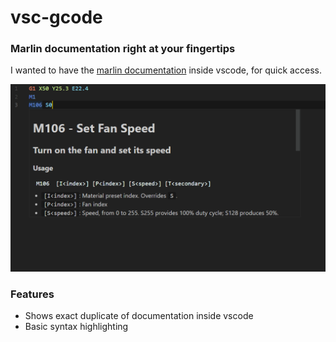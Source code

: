 # vsc-gcode
### Marlin documentation right at your fingertips

I wanted to have the [marlin documentation](https://marlinfw.org/docs/gcode/G000-G001.html) inside vscode, for quick access.

![showcase](https://github.com/NovySoft/vsc-gcode/raw/main/images/showcase_screenshot.png)

### Features

- Shows exact duplicate of documentation inside vscode
- Basic syntax highlighting
